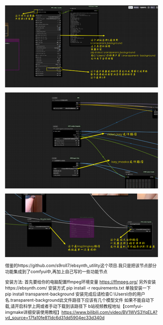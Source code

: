 

![Snipaste_2024-10-30_17-56-06.png](sample/Snipaste_2024-10-30_17-56-06.png)



![Snipaste_2024-10-13_16-14-48.png](sample/Snipaste_2024-10-13_16-14-48.png)

![Snipaste_2024-10-13_16-17-03.png](sample/Snipaste_2024-10-13_16-17-03.png)

借鉴的https://github.com/s9roll7/ebsynth_utility这个项目.我只是把该节点部分功能集成到了comfyui中,再加上自己写的一些功能节点

安装方法:
首先要给你的电脑配置ffmpeg环境变量 https://ffmpeg.org/
另外安装https://ebsynth.com/
安装方式 pip install -r requirements.txt
单独安装一下 pip install transparent-background
安装完成后请检查C:\Users\你的用户名\.transparent-background此文件路径下应该有几个模型文件
如果不能自动下载,请开启科学上网或者手动下载到该路径下
b站视频教程地址【comfyui-imgmake详细安装使用教程】https://www.bilibili.com/video/BV1WVS3YqELA?vd_source=17fa10fe811dc6d31dd5904ec33d340d